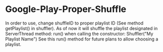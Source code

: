 # Google-Play-Proper-Shuffle
In order to use, change shuffleID to proper playlist ID (See method getPlaylist() in shuffler).
As of now it will shuffle the playlist designated in ServerThread method: run() when calling the constructor: Shuffler("My Playlist Name")
See this run() method for future plans to allow choosing a playlist.
